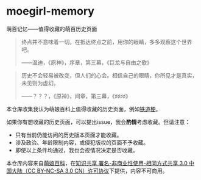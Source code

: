 # moegirl-memory
萌百记忆——值得收藏的萌百历史页面

> 终点并不意味着一切。在抵达终点之前，用你的眼睛，多多观察这个世界吧。
>
> ——温迪，《原神》，序章，第三幕，《巨龙与自由之歌》

> 历史不会轻易被改变，但人们的心会。相信自己的眼睛，你所见才是真实，未见则为虚幻。
>
> ——？？？，《原神》，间章，第三幕，《♯♯♯♯》

本仓库收集我认为萌娘百科上值得收藏的历史页面，例如[铁道梗](铁道梗/20220908)。

如果你有想收藏的历史页面，可以提出issue，我会**酌情**考虑收藏。但请注意：
- 只有当前仍能访问的历史版本页面才能收藏。
- 涉及政治、年龄限制内容，或侵犯版权的页面不予收藏。
- 即使以上条件均通过，我也会视情况决定是否收藏。

本仓库内容来自[萌娘百科](https://zh.moegirl.org.cn/)，在[知识共享 署名-非商业性使用-相同方式共享 3.0 中国大陆（CC BY-NC-SA 3.0 CN）许可协议](https://creativecommons.org/licenses/by-nc-sa/3.0/cn/)下提供，内容不可商用。
